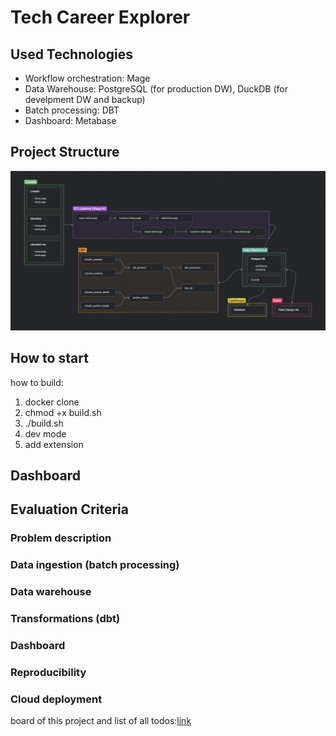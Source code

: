 # Tech Career Explorer

## Used Technologies
- Workflow orchestration: Mage
- Data Warehouse: PostgreSQL (for production DW), DuckDB (for develpment DW and backup)
- Batch processing: DBT
- Dashboard: Metabase

## Project Structure
![alt text](statics/de_zoomcamp_project_schema.png)

## How to start
how to build:
1. docker clone
2. chmod +x build.sh
3. ./build.sh
4. dev mode
5. add extension
## Dashboard
## Evaluation Criteria
### Problem description
### Data ingestion (batch processing)
### Data warehouse
### Transformations (dbt)
### Dashboard
### Reproducibility
### Cloud deployment


board of this project and list of all todos:[link](https://github.com/users/shayansm2/projects/7/views/2)